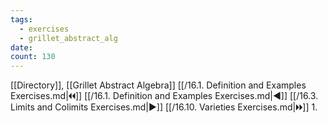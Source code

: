 ```yaml
---
tags:
  - exercises
  - grillet_abstract_alg
date:
count: 130
---
```

[[Directory]], [[Grillet Abstract Algebra]]
[[/16.1. Definition and Examples Exercises.md|🞀🞀]] [[/16.1. Definition and Examples Exercises.md|◀]] [[/16.3. Limits and Colimits Exercises.md|▶]] [[/16.10. Varieties Exercises.md|🞂🞂]]
1. 